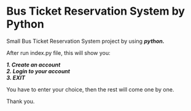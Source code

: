 # Bus Ticket Reservation System by Python

Small Bus Ticket Reservation System project by using _**python.**_

After run index.py file, this will show you:

_**1\. Create an account**_  
_**2\. Login to your account**_  
_**3\. EXIT**_  

You have to enter your choice, then the rest will come one by one.

Thank you.
